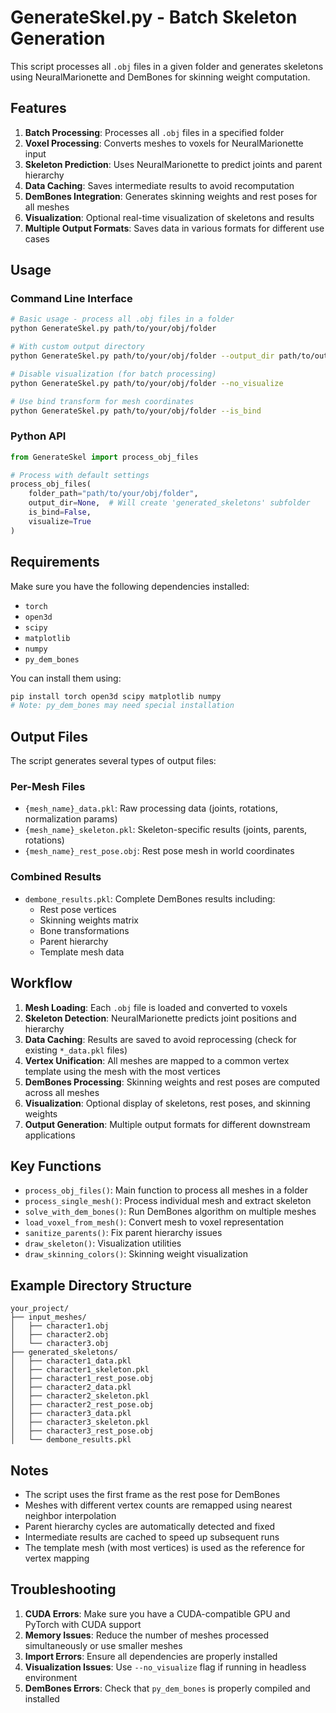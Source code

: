 # GenerateSkel.py - Batch Skeleton Generation

This script processes all `.obj` files in a given folder and generates skeletons using NeuralMarionette and DemBones for skinning weight computation.

## Features

1. **Batch Processing**: Processes all `.obj` files in a specified folder
2. **Voxel Processing**: Converts meshes to voxels for NeuralMarionette input
3. **Skeleton Prediction**: Uses NeuralMarionette to predict joints and parent hierarchy
4. **Data Caching**: Saves intermediate results to avoid recomputation
5. **DemBones Integration**: Generates skinning weights and rest poses for all meshes
6. **Visualization**: Optional real-time visualization of skeletons and results
7. **Multiple Output Formats**: Saves data in various formats for different use cases

## Usage

### Command Line Interface

```bash
# Basic usage - process all .obj files in a folder
python GenerateSkel.py path/to/your/obj/folder

# With custom output directory
python GenerateSkel.py path/to/your/obj/folder --output_dir path/to/output

# Disable visualization (for batch processing)
python GenerateSkel.py path/to/your/obj/folder --no_visualize

# Use bind transform for mesh coordinates
python GenerateSkel.py path/to/your/obj/folder --is_bind
```

### Python API

```python
from GenerateSkel import process_obj_files

# Process with default settings
process_obj_files(
    folder_path="path/to/your/obj/folder",
    output_dir=None,  # Will create 'generated_skeletons' subfolder
    is_bind=False,
    visualize=True
)
```

## Requirements

Make sure you have the following dependencies installed:
- `torch`
- `open3d`
- `scipy`
- `matplotlib`
- `numpy`
- `py_dem_bones`

You can install them using:
```bash
pip install torch open3d scipy matplotlib numpy
# Note: py_dem_bones may need special installation
```

## Output Files

The script generates several types of output files:

### Per-Mesh Files
- `{mesh_name}_data.pkl`: Raw processing data (joints, rotations, normalization params)
- `{mesh_name}_skeleton.pkl`: Skeleton-specific results (joints, parents, rotations)
- `{mesh_name}_rest_pose.obj`: Rest pose mesh in world coordinates

### Combined Results
- `dembone_results.pkl`: Complete DemBones results including:
  - Rest pose vertices
  - Skinning weights matrix
  - Bone transformations
  - Parent hierarchy
  - Template mesh data

## Workflow

1. **Mesh Loading**: Each `.obj` file is loaded and converted to voxels
2. **Skeleton Detection**: NeuralMarionette predicts joint positions and hierarchy
3. **Data Caching**: Results are saved to avoid reprocessing (check for existing `*_data.pkl` files)
4. **Vertex Unification**: All meshes are mapped to a common vertex template using the mesh with the most vertices
5. **DemBones Processing**: Skinning weights and rest poses are computed across all meshes
6. **Visualization**: Optional display of skeletons, rest poses, and skinning weights
7. **Output Generation**: Multiple output formats for different downstream applications

## Key Functions

- `process_obj_files()`: Main function to process all meshes in a folder
- `process_single_mesh()`: Process individual mesh and extract skeleton
- `solve_with_dem_bones()`: Run DemBones algorithm on multiple meshes
- `load_voxel_from_mesh()`: Convert mesh to voxel representation
- `sanitize_parents()`: Fix parent hierarchy issues
- `draw_skeleton()`: Visualization utilities
- `draw_skinning_colors()`: Skinning weight visualization

## Example Directory Structure

```
your_project/
├── input_meshes/
│   ├── character1.obj
│   ├── character2.obj
│   └── character3.obj
├── generated_skeletons/
│   ├── character1_data.pkl
│   ├── character1_skeleton.pkl
│   ├── character1_rest_pose.obj
│   ├── character2_data.pkl
│   ├── character2_skeleton.pkl
│   ├── character2_rest_pose.obj
│   ├── character3_data.pkl
│   ├── character3_skeleton.pkl
│   ├── character3_rest_pose.obj
│   └── dembone_results.pkl
```

## Notes

- The script uses the first frame as the rest pose for DemBones
- Meshes with different vertex counts are remapped using nearest neighbor interpolation
- Parent hierarchy cycles are automatically detected and fixed
- Intermediate results are cached to speed up subsequent runs
- The template mesh (with most vertices) is used as the reference for vertex mapping

## Troubleshooting

1. **CUDA Errors**: Make sure you have a CUDA-compatible GPU and PyTorch with CUDA support
2. **Memory Issues**: Reduce the number of meshes processed simultaneously or use smaller meshes
3. **Import Errors**: Ensure all dependencies are properly installed
4. **Visualization Issues**: Use `--no_visualize` flag if running in headless environment
5. **DemBones Errors**: Check that `py_dem_bones` is properly compiled and installed
